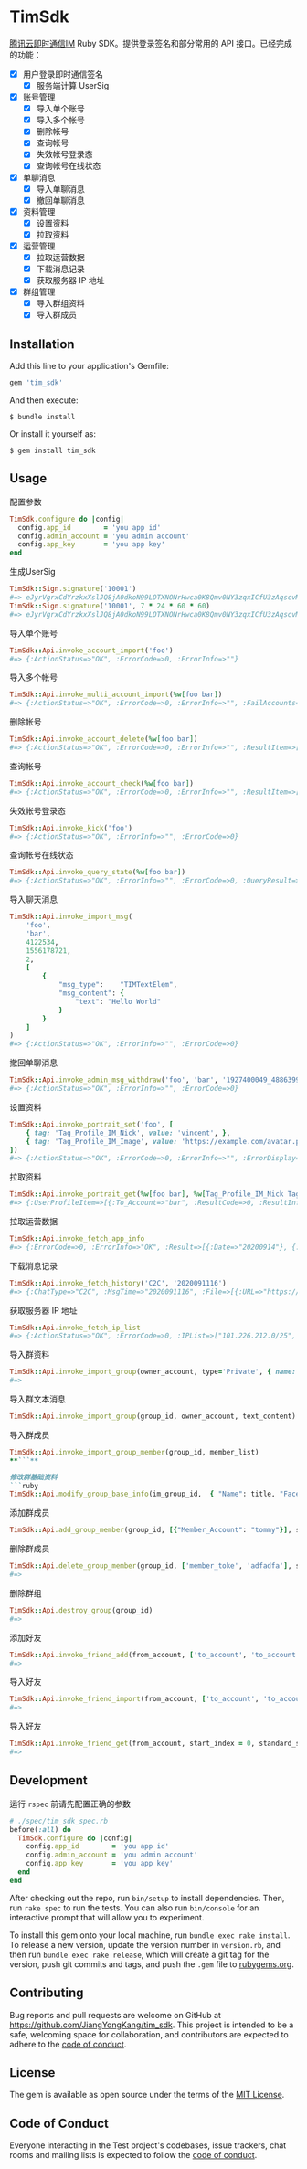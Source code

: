# TimSdk

[腾讯云即时通信IM](https://cloud.tencent.com/product/im) Ruby SDK。提供登录签名和部分常用的 API 接口。已经完成的功能：

- [x] 用户登录即时通信签名
    - [x] 服务端计算 UserSig

- [x] 账号管理
    - [x] 导入单个账号
    - [x] 导入多个帐号
    - [x] 删除帐号
    - [x] 查询帐号
    - [x] 失效帐号登录态
    - [x] 查询帐号在线状态

- [x] 单聊消息
    - [x] 导入单聊消息
    - [x] 撤回单聊消息

- [x] 资料管理
    - [x] 设置资料
    - [x] 拉取资料

- [x] 运营管理
    - [x] 拉取运营数据
    - [x] 下载消息记录
    - [x] 获取服务器 IP 地址

- [x] 群组管理
    - [x] 导入群组资料
    - [x] 导入群成员

## Installation

Add this line to your application's Gemfile:

```ruby
gem 'tim_sdk'
```

And then execute:

    $ bundle install

Or install it yourself as:

    $ gem install tim_sdk

## Usage

配置参数
```ruby
TimSdk.configure do |config|
  config.app_id        = 'you app id'
  config.admin_account = 'you admin account'
  config.app_key       = 'you app key'
end
```

生成UserSig
```ruby
TimSdk::Sign.signature('10001')
#=> eJyrVgrxCdYrzkxXslJQ8jA0dkoN99LOTXNONrHwca0K8Qmv0NY3zqxICfU3zAqscvMqLcxPNHYyLrdV0lEAa02tKMgsSgXqtjAzMTCAChanZCcWFGSmgAytzC9VAHIUgDyobFlqEUjCSM8AJlKSmQsywtDMwMDQ1MTcwgQqnpmSmleSmZYJ0WBoAJRWqgUASukybQ__
TimSdk::Sign.signature('10001', 7 * 24 * 60 * 60)
#=> eJyrVgrxCdYrzkxXslJQ8jA0dkoN99LOTXNONrHwca0K8Qmv0NY3zqxICfU3zAqscvMqLcxPNHYyLrdV0lEAa02tKMgsSgXqtjAzMTCAChanZCcWFGSmgAytzC9VAHIUgDyobFlqEUjCSM8AJlKSmQsywtDMwMDQ1MTcwgQqnpmSmleSmZYJ0WBoAJRWqgUASukybQ__
```

导入单个账号
```ruby
TimSdk::Api.invoke_account_import('foo')
#=> {:ActionStatus=>"OK", :ErrorCode=>0, :ErrorInfo=>""}
```

导入多个帐号
```ruby
TimSdk::Api.invoke_multi_account_import(%w[foo bar])
#=> {:ActionStatus=>"OK", :ErrorCode=>0, :ErrorInfo=>"", :FailAccounts=>[]}
```

删除帐号
```ruby
TimSdk::Api.invoke_account_delete(%w[foo bar])
#=> {:ActionStatus=>"OK", :ErrorCode=>0, :ErrorInfo=>"", :ResultItem=>[{:ResultCode=>0, :ResultInfo=>"", :UserID=>"bar"}, {:ResultCode=>0, :ResultInfo=>"", :UserID=>"foo"}]}
```

查询帐号
```ruby
TimSdk::Api.invoke_account_check(%w[foo bar])
#=> {:ActionStatus=>"OK", :ErrorCode=>0, :ErrorInfo=>"", :ResultItem=>[{:AccountStatus=>"Imported", :ResultCode=>0, :ResultInfo=>"", :UserID=>"bar"}, {:AccountStatus=>"Imported", :ResultCode=>0, :ResultInfo=>"", :UserID=>"foo"}]}
```

失效帐号登录态
```ruby
TimSdk::Api.invoke_kick('foo')
#=> {:ActionStatus=>"OK", :ErrorInfo=>"", :ErrorCode=>0}
```

查询帐号在线状态
```ruby
TimSdk::Api.invoke_query_state(%w[foo bar])
#=> {:ActionStatus=>"OK", :ErrorInfo=>"", :ErrorCode=>0, :QueryResult=>[{:To_Account=>"bar", :State=>"Offline", :Status=>"Offline"}, {:To_Account=>"foo", :State=>"Offline", :Status=>"Offline"}]}
```

导入聊天消息
```ruby
TimSdk::Api.invoke_import_msg(
    'foo',
    'bar',
    4122534,
    1556178721,
    2,
    [
        {
            "msg_type":    "TIMTextElem",
            "msg_content": {
                "text": "Hello World"
            }
        }
    ]
)
#=> {:ActionStatus=>"OK", :ErrorInfo=>"", :ErrorCode=>0}
```

撤回单聊消息
```ruby
TimSdk::Api.invoke_admin_msg_withdraw('foo', 'bar', '1927400049_48863998_1599827627')
#=> {:ActionStatus=>"OK", :ErrorInfo=>"", :ErrorCode=>0}
```

设置资料
```ruby
TimSdk::Api.invoke_portrait_set('foo', [
    { tag: 'Tag_Profile_IM_Nick', value: 'vincent', },
    { tag: 'Tag_Profile_IM_Image', value: 'https://example.com/avatar.png' },
])
#=> {:ActionStatus=>"OK", :ErrorCode=>0, :ErrorInfo=>"", :ErrorDisplay=>""}
```

拉取资料
```ruby
TimSdk::Api.invoke_portrait_get(%w[foo bar], %w[Tag_Profile_IM_Nick Tag_Profile_IM_Image])
#=> {:UserProfileItem=>[{:To_Account=>"bar", :ResultCode=>0, :ResultInfo=>""}, {:To_Account=>"foo", :ProfileItem=>[{:Tag=>"Tag_Profile_IM_Nick", :Value=>"vincent"}, {:Tag=>"Tag_Profile_IM_Image", :Value=>"https://example.com/avatar.png"}], :ResultCode=>0, :ResultInfo=>""}], :CurrentStandardSequence=>0, :ActionStatus=>"OK", :ErrorCode=>0, :ErrorInfo=>"", :ErrorDisplay=>""}
```

拉取运营数据
```ruby
TimSdk::Api.invoke_fetch_app_info
#=> {:ErrorCode=>0, :ErrorInfo=>"OK", :Result=>[{:Date=>"20200914"}, {:Date=>"20200913"}, {:Date=>"20200912"}, {:Date=>"20200911"}, {:Date=>"20200910"}, {:Date=>"20200909"}, {:Date=>"20200908"}, {:Date=>"20200907"}, {:Date=>"20200906"}, {:Date=>"20200905"}, {:Date=>"20200904"}, {:Date=>"20200903"}, {:Date=>"20200902"}, {:Date=>"20200901"}, {:Date=>"20200831"}, {:Date=>"20200830"}, {:Date=>"20200829"}, {:Date=>"20200828"}, {:Date=>"20200827"}, {:Date=>"20200826"}, {:Date=>"20200825"}, {:Date=>"20200824"}, {:Date=>"20200823"}, {:Date=>"20200822"}, {:Date=>"20200821"}, {:Date=>"20200820"}, {:Date=>"20200819"}, {:Date=>"20200818"}, {:Date=>"20200817"}, {:Date=>"20200816"}]}
```

下载消息记录
```ruby
TimSdk::Api.invoke_fetch_history('C2C', '2020091116')
#=> {:ChatType=>"C2C", :MsgTime=>"2020091116", :File=>[{:URL=>"https://download.tim.qq.com/msg_history/4/f5da9cce4789eda2f72511ea89280c42a1292b80.gz", :ExpireTime=>"2020-09-15 15:50:07", :FileSize=>7273, :FileMD5=>"6fde5543bbc4a5aea5e35a64edf0553e", :GzipSize=>1535, :GzipMD5=>"92a00693794328453010e083e8193eed"}], :ActionStatus=>"OK", :ErrorInfo=>"", :ErrorCode=>0}
```

获取服务器 IP 地址
```ruby
TimSdk::Api.invoke_fetch_ip_list
#=> {:ActionStatus=>"OK", :ErrorCode=>0, :IPList=>["101.226.212.0/25", "101.226.233.0/25", "101.89.18.0/25", "101.91.60.0/25", "101.91.69.0/25", "101.91.96.0/25", "106.52.138.0/25", "106.52.142.0/25", "106.52.145.0/25", "106.52.14.0/25", "106.52.148.0/25", "106.52.159.0/25", "106.52.164.0/25", "106.52.165.0/25", "106.52.172.0/25", "106.52.178.0/25", "106.52.180.0/25", "106.52.183.0/25", "106.52.187.0/25", "106.52.190.0/25", "106.52.201.0/25", "106.52.29.0/25", "106.52.32.0/25", "106.53.102.0/25", "106.53.125.0/25", "106.53.203.0/25", "106.53.76.0/25", "106.55.14.0/25", "106.55.15.0/25", "106.55.17.0/25", "106.55.173.0/25", "106.55.18.0/25", "106.55.249.0/25", "106.55.253.0/25", "111.13.35.0/25", "111.161.111.0/25", "111.161.64.0/25", "111.30.138.0/25", "111.30.144.0/25", "111.30.155.0/25", "113.96.237.0/25", "116.128.138.0/25", "116.128.146.0/25", "116.128.160.0/25", "116.128.163.0/25", "117.135.172.0/25", "117.144.244.0/25", "117.184.248.0/25", "118.126.91.0/25", "118.89.30.0/25", "118.89.64.0/25", "119.29.105.0/25", "119.29.130.0/25", "119.29.147.0/25", "119.29.191.0/25", "119.29.72.0/25", "119.29.73.0/25", "119.29.74.0/25", "119.29.77.0/25", "119.45.147.0/25", "119.45.33.0/25", "119.45.41.0/25", "119.45.43.0/25", "119.45.44.0/25", "119.45.46.0/25", "119.45.47.0/25", "120.204.11.0/25", "120.232.21.0/25", "121.51.131.0/25", "121.51.132.0/25", "121.51.141.0/25", "121.51.158.0/25", "121.51.176.0/25", "121.51.74.0/25", "121.51.90.0/25", "123.126.122.0/25", "123.150.174.0/25", "123.151.137.0/25", "123.151.179.0/25", "123.151.190.0/25", "123.151.72.0/25", "123.151.79.0/25", "123.207.31.0/25", "125.39.133.0/25", "129.204.177.0/25", "129.204.186.0/25", "129.204.73.0/25", "129.211.162.0/25", "129.211.163.0/25", "129.211.181.0/25", "129.211.182.0/25", "134.175.142.0/25", "134.175.161.0/25", "134.175.205.0/25", "134.175.227.0/25", "14.18.180.0/25", "157.255.196.0/25", "157.255.243.0/25", "163.177.56.0/25", "180.163.32.0/25", "182.254.21.0/25", "182.254.34.0/25", "182.254.50.0/25", "182.254.51.0/25", "182.254.56.0/25", "182.254.57.0/25", "182.254.78.0/25", "182.254.86.0/25", "183.192.172.0/25", "183.192.173.0/25", "183.192.202.0/25", "183.194.184.0/25", "183.232.125.0/25", "183.232.95.0/25", "183.232.96.0/25", "183.3.225.0/25", "193.112.125.0/25", "193.112.151.0/25", "193.112.153.0/25", "193.112.169.0/25", "203.205.232.0/25", "203.205.254.0/25", "220.249.243.0/25", "223.167.154.0/25", "36.155.230.0/25", "42.194.134.0/25", "42.194.145.0/25", "42.194.168.0/25", "42.194.192.0/25", "42.194.224.0/25", "42.194.225.0/25", "58.247.206.0/25", "58.250.136.0/25", "58.60.9.0/25", "59.36.121.0/25", "59.37.116.0/25", "59.37.97.0/25", "61.151.206.0/25", "81.71.1.0/25", "81.71.3.0/25", "81.71.6.0/25", "182.254.116.116", "162.14.6.247"]}
```


导入群资料
```ruby
TimSdk::Api.invoke_import_group(owner_account, type='Private', { name: 'group_name', face_url: 'face_url', company_id: 'company_id', group_id: 'im_group_id' })
#=> 
```

导入群文本消息
```ruby
TimSdk::Api.invoke_import_group(group_id, owner_account, text_content)
```

导入群成员
```ruby
TimSdk::Api.invoke_import_group_member(group_id, member_list)
**```**

修改群基础资料
```ruby
TimSdk::Api.modify_group_base_info(im_group_id,  { "Name": title, "FaceUrl": avatar_url, company_id: company_id })
```

添加群成员
```ruby
TimSdk::Api.add_group_member(group_id, [{"Member_Account": "tommy"}], silence = 0)
```

删除群成员
```ruby
TimSdk::Api.delete_group_member(group_id, ['member_toke', 'adfadfa'], silence = 0)
#=> 
```

删除群组
```ruby
TimSdk::Api.destroy_group(group_id)
#=> 
```

添加好友
```ruby
TimSdk::Api.invoke_friend_add(from_account, ['to_account', 'to_account'])
#=> 
```

导入好友
```ruby
TimSdk::Api.invoke_friend_import(from_account, ['to_account', 'to_account'])
#=> 
```

导入好友
```ruby
TimSdk::Api.invoke_friend_get(from_account, start_index = 0, standard_sequence = 0, custom_sequence = 0)
#=> 
```

## Development

运行 `rspec` 前请先配置正确的参数 
```ruby
# ./spec/tim_sdk_spec.rb
before(:all) do
  TimSdk.configure do |config|
    config.app_id        = 'you app id'
    config.admin_account = 'you admin account'
    config.app_key       = 'you app key'
  end
end
```

After checking out the repo, run `bin/setup` to install dependencies. Then, run `rake spec` to run the tests. You can also run `bin/console` for an interactive prompt that will allow you to experiment.

To install this gem onto your local machine, run `bundle exec rake install`. To release a new version, update the version number in `version.rb`, and then run `bundle exec rake release`, which will create a git tag for the version, push git commits and tags, and push the `.gem` file to [rubygems.org](https://rubygems.org).

## Contributing

Bug reports and pull requests are welcome on GitHub at https://github.com/JiangYongKang/tim_sdk. This project is intended to be a safe, welcoming space for collaboration, and contributors are expected to adhere to the [code of conduct](https://github.com/JiangYongKang/tim_sdk/blob/master/CODE_OF_CONDUCT.md).


## License

The gem is available as open source under the terms of the [MIT License](https://opensource.org/licenses/MIT).

## Code of Conduct

Everyone interacting in the Test project's codebases, issue trackers, chat rooms and mailing lists is expected to follow the [code of conduct](https://github.com/JiangYongKang/tim_sdk/blob/master/CODE_OF_CONDUCT.md).
